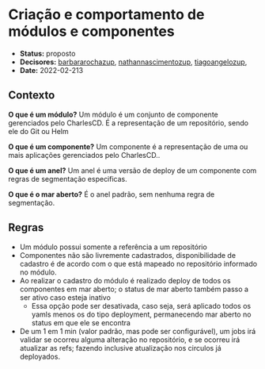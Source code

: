 # Criação e comportamento de módulos e componentes

- **Status:** proposto
- **Decisores:** [barbararochazup](https://github.com/barbararochazup), [nathannascimentozup](https://github.com/author:nathannascimentozup), [tiagoangelozup](https://github.com/tiagoangelozup), 
- **Date:** 2022-02-213

## Contexto

**O que é um módulo?** Um módulo é um conjunto de componente gerenciados pelo CharlesCD. É a representação de um repositório, sendo ele do Git ou Helm

**O que é um componente?** Um componente é a representação de uma ou mais aplicações gerenciados pelo CharlesCD..

**O que é um anel?** Um anel é uma versão de deploy de um componente com regras de segmentação especificas.

**O que é o mar aberto?** É o anel padrão, sem nenhuma regra de segmentação.

## Regras
- Um módulo possui somente a referência a um repositório 
- Componentes não são livremente cadastrados, disponibilidade de cadastro é de acordo com o que está mapeado no repositório informado no módulo.
- Ao realizar o cadastro do módulo é realizado deploy de todos os componentes em mar aberto; o status de mar aberto também passo a ser ativo caso esteja inativo
    - Essa opção pode ser desativada, caso seja, será aplicado todos os yamls menos os do tipo deployment, permanecendo mar aberto no status em que ele se encontra
- De um 1 em 1 min (valor padrão, mas pode ser configurável), um jobs irá validar se ocorreu alguma alteração no repositório, e se ocorreu irá atualizar as refs; fazendo inclusive atualização nos circulos já deployados.



